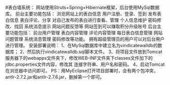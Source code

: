 ﻿#表白墙系统：
	网站使用Struts+Spring+Hibernate框架，后台使用MySql数据库。
	前台主要功能包括：
		浏览网站上的表白信息
		用户注册、登录、签到
		发布表白信息
		表白评论、分享
		对自己发布的表白进行查看、管理
		个人信息维护
		密码修改、找回
		系统消息提示
		网站问题反馈等
		网站签到可以赚取积分升级账号
	后台主要功能包括：
		前台用户管理
		表白内容管理
		评论内容管理
		每日表白信息管理
		网站问题管理
		系统消息管理
		密码修改等功能。
		拥有超级管理员的用户可以对后台用户进行管理。
	安装部署说明：
	 	1、在MySql数据库中建立名为vindicatewalldb的数据库；
		2、然后执行vindicatewalldb.sql脚本文件。
		3、将项目文件放到Tomcat服务器下的webapps文件夹下，修改WEB-INF文件夹下classes文件加下的jdbc.properties文件内容，修改其			   连接字符串、用户名和密码。
		4、启动Tomcat在浏览器中访问即可。
		PS：用MyEclipse打开项目部署时，会有两个包冲突，antlr-2.7.2.jar和antlr-2.7.6.jar，删掉第一个即可。

